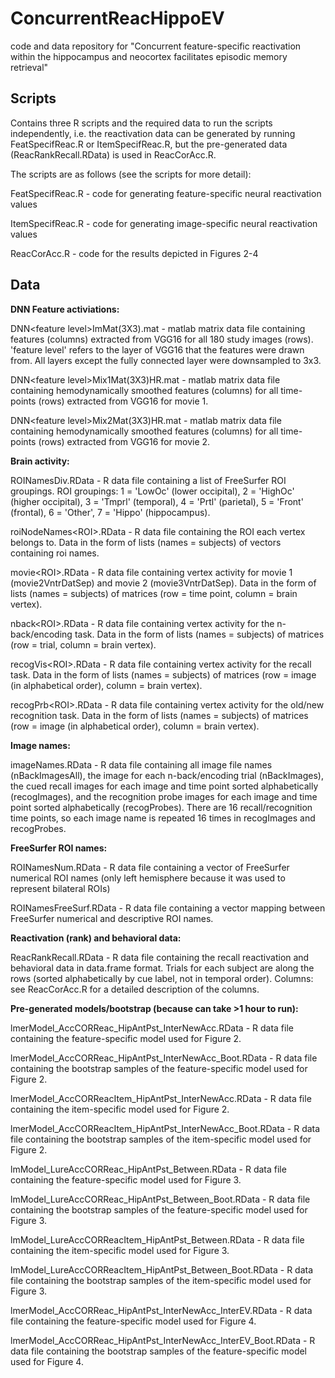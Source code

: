 # ConcurrentReacHippoEV
code and data repository for "Concurrent feature-specific reactivation within the hippocampus and neocortex facilitates episodic memory retrieval"

## Scripts

Contains three R scripts and the required data to run the scripts independently, i.e. the reactivation data can be generated by running FeatSpecifReac.R or ItemSpecifReac.R, but the pre-generated data (ReacRankRecall.RData) is used in ReacCorAcc.R.

The scripts are as follows (see the scripts for more detail):

FeatSpecifReac.R - code for generating feature-specific neural reactivation values

ItemSpecifReac.R - code for generating image-specific neural reactivation values

ReacCorAcc.R - code for the results depicted in Figures 2-4

## Data

<b>DNN Feature activiations:</b>

DNN\<feature level\>ImMat(3X3).mat - matlab matrix data file containing features (columns) extracted from VGG16 for all 180 study images (rows). 'feature level' refers to the layer of VGG16 that the features were drawn from. All layers except the fully connected layer were downsampled to 3x3.

DNN\<feature level\>Mix1Mat(3X3)HR.mat - matlab matrix data file containing hemodynamically smoothed features (columns) for all time-points (rows) extracted from VGG16 for movie 1.

DNN\<feature level\>Mix2Mat(3X3)HR.mat - matlab matrix data file containing hemodynamically smoothed features (columns) for all time-points (rows) extracted from VGG16 for movie 2.

<b>Brain activity:</b>

ROINamesDiv.RData - R data file containing a list of FreeSurfer ROI groupings. ROI groupings: 1 = 'LowOc' (lower occipital), 2 = 'HighOc' (higher occipital), 3 = 'Tmprl' (temporal), 4 = 'Prtl' (parietal), 5 = 'Front' (frontal), 6 = 'Other', 7 = 'Hippo' (hippocampus).

roiNodeNames\<ROI\>.RData - R data file containing the ROI each vertex belongs to. Data in the form of lists (names = subjects) of vectors containing roi names. 

movie\<ROI\>.RData - R data file containing vertex activity for movie 1 (movie2VntrDatSep) and movie 2 (movie3VntrDatSep). Data in the form of lists (names = subjects) of matrices (row = time point, column = brain vertex).

nback\<ROI\>.RData - R data file containing vertex activity for the n-back/encoding task. Data in the form of lists (names = subjects) of matrices (row = trial, column = brain vertex).

recogVis\<ROI\>.RData - R data file containing vertex activity for the recall task. Data in the form of lists (names = subjects) of matrices (row = image (in alphabetical order), column = brain vertex).

recogPrb\<ROI\>.RData - R data file containing vertex activity for the old/new recognition task. Data in the form of lists (names = subjects) of matrices (row = image (in alphabetical order), column = brain vertex).

<b>Image names:</b>

imageNames.RData - R data file containing all image file names (nBackImagesAll), the image for each n-back/encoding trial (nBackImages), the cued recall images for each image and time point sorted alphabetically (recogImages), and the recognition probe images for each image and time point sorted alphabetically (recogProbes). There are 16 recall/recognition time points, so each image name is repeated 16 times in recogImages and recogProbes.

<b>FreeSurfer ROI names:</b>

ROINamesNum.RData - R data file containing a vector of FreeSurfer numerical ROI names (only left hemisphere because it was used to represent bilateral ROIs)

ROINamesFreeSurf.RData - R data file containing a vector mapping between FreeSurfer numerical and descriptive ROI names.

<b>Reactivation (rank) and behavioral data:</b>

ReacRankRecall.RData - R data file containing the recall reactivation and behavioral data in data.frame format. Trials for each subject are along the rows (sorted alphabetically by cue label, not in temporal order). Columns: see ReacCorAcc.R for a detailed description of the columns.

<b>Pre-generated models/bootstrap (because can take >1 hour to run):</b>

lmerModel_AccCORReac_HipAntPst_InterNewAcc.RData - R data file containing the feature-specific model used for Figure 2.

lmerModel_AccCORReac_HipAntPst_InterNewAcc_Boot.RData - R data file containing the bootstrap samples of the feature-specific model used for Figure 2.

lmerModel_AccCORReacItem_HipAntPst_InterNewAcc.RData - R data file containing the item-specific model used for Figure 2.

lmerModel_AccCORReacItem_HipAntPst_InterNewAcc_Boot.RData - R data file containing the bootstrap samples of the item-specific model used for Figure 2.

lmModel_LureAccCORReac_HipAntPst_Between.RData - R data file containing the feature-specific model used for Figure 3.

lmModel_LureAccCORReac_HipAntPst_Between_Boot.RData - R data file containing the bootstrap samples of the feature-specific model used for Figure 3.

lmModel_LureAccCORReacItem_HipAntPst_Between.RData - R data file containing the item-specific model used for Figure 3.

lmModel_LureAccCORReacItem_HipAntPst_Between_Boot.RData - R data file containing the bootstrap samples of the item-specific model used for Figure 3.

lmerModel_AccCORReac_HipAntPst_InterNewAcc_InterEV.RData - R data file containing the feature-specific model used for Figure 4.

lmerModel_AccCORReac_HipAntPst_InterNewAcc_InterEV_Boot.RData - R data file containing the bootstrap samples of the feature-specific model used for Figure 4.

